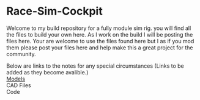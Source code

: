 # Race-Sim-Cockpit

Welcome to my build repository for a fully module sim rig. you will find all the files to build your own here. As I work on the build I will be posting the files here. Your are welcome to use the files found here but I as if you mod them please post your files here and help make this a great project for the community.

Below are links to the notes for any special circumstances (Links to be added as they become avalible.)\
[Models](https://github.com/Masterwolf2050/Race-Sim-Cockpit/blob/c01dd25fe26e51c545fc181d288e7e5df7a4ae99/3D%20Prints/Models/SLTs/STL_README.md)\
CAD Files\
Code
